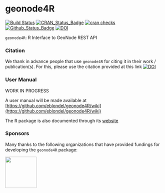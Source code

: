 **geonode4R**
===========

[![Build Status](https://github.com/eblondel/geonode4R/actions/workflows/r-cmd-check.yml/badge.svg?branch=main)](https://github.com/eblondel/geonode4R/actions/workflows/r-cmd-check.yml)
[![CRAN_Status_Badge](http://www.r-pkg.org/badges/version/geonode4R)](https://cran.r-project.org/package=geonode4R)
[![cran checks](https://badges.cranchecks.info/worst/geonode4R.svg)](https://cran.r-project.org/web/checks/check_results_geonode4R.html)
[![Github_Status_Badge](https://img.shields.io/badge/Github-0.1--1-blue.svg)](https://github.com/eblondel/geonode4R)
[![DOI](https://zenodo.org/badge/DOI/10.5281/zenodo.7703117.svg)](https://doi.org/10.5281/zenodo.7703117)

``geonode4R``: R Interface to GeoNode REST API

### Citation

We thank in advance people that use ``geonode4R`` for citing it in their work / publication(s). For this, please use the citation provided at this link [![DOI](https://zenodo.org/badge/DOI/10.5281/zenodo.7703117.svg)](https://doi.org/10.5281/zenodo.7703117)

### User Manual

WORK IN PROGRESS 

A user manual will be made available at [https://github.com/eblondel/geonode4R/wiki](https://github.com/eblondel/geonode4R/wiki)

The R package is also documented through its [website](https://eblondel.github.io/geonode4R/)

### Sponsors

Many thanks to the following organizations that have provided fundings for developing the ``geonode4R`` package:

<a href="https://en.ird.fr/"><img src="https://en.ird.fr/sites/ird_fr/files/2019-08/logo_IRD_2016_BLOC_UK_COUL.png" height=100 width=100/></a>
